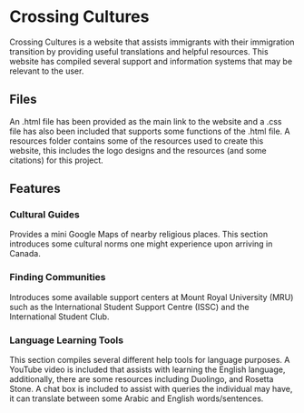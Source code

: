 # Crossing Cultures

Crossing Cultures is a website that assists immigrants with their immigration transition by providing useful translations and helpful resources. This website has compiled several support and information systems that may be relevant to the user.

## Files

An .html file has been provided as the main link to the website and a .css file has also been included that supports some functions of the .html file. A resources folder contains some of the resources used to create this website, this includes the logo designs and the resources (and some citations) for this project.

## Features

### Cultural Guides

Provides a mini Google Maps of nearby religious places. This section introduces some cultural norms one might experience upon arriving in Canada.

### Finding Communities

Introduces some available support centers at Mount Royal University (MRU) such as the International Student Support Centre (ISSC) and the International Student Club.

### Language Learning Tools

This section compiles several different help tools for language purposes. A YouTube video is included that assists with learning the English language, additionally, there are some resources including Duolingo, and Rosetta Stone.
A chat box is included to assist with queries the individual may have, it can translate between some Arabic and English words/sentences.
